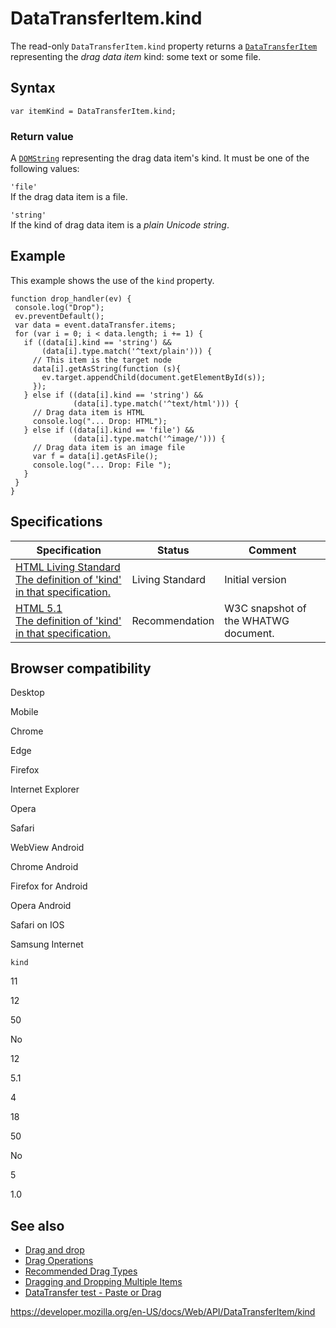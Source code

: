 # DataTransferItem.kind

The read-only `DataTransferItem.kind` property returns a [`DataTransferItem`](../datatransferitem) representing the _drag data item_ kind: some text or some file.

## Syntax

    var itemKind = DataTransferItem.kind;

### Return value

A [`DOMString`](../domstring) representing the drag data item's kind. It must be one of the following values:

`'file'`  
If the drag data item is a file.

`'string'`  
If the kind of drag data item is a _plain Unicode string_.

## Example

This example shows the use of the `kind` property.

    function drop_handler(ev) {
     console.log("Drop");
     ev.preventDefault();
     var data = event.dataTransfer.items;
     for (var i = 0; i < data.length; i += 1) {
       if ((data[i].kind == 'string') &&
           (data[i].type.match('^text/plain'))) {
         // This item is the target node
         data[i].getAsString(function (s){
           ev.target.appendChild(document.getElementById(s));
         });
       } else if ((data[i].kind == 'string') &&
                  (data[i].type.match('^text/html'))) {
         // Drag data item is HTML
         console.log("... Drop: HTML");
       } else if ((data[i].kind == 'file') &&
                  (data[i].type.match('^image/'))) {
         // Drag data item is an image file
         var f = data[i].getAsFile();
         console.log("... Drop: File ");
       }
     }
    }

## Specifications

<table><thead><tr class="header"><th>Specification</th><th>Status</th><th>Comment</th></tr></thead><tbody><tr class="odd"><td><a href="https://html.spec.whatwg.org/multipage/interaction.html#dom-datatransferitem-kind">HTML Living Standard<br />
<span class="small">The definition of 'kind' in that specification.</span></a></td><td><span class="spec-living">Living Standard</span></td><td>Initial version</td></tr><tr class="even"><td><a href="https://www.w3.org/TR/html51/editing.html#dom-datatransferitem-kind">HTML 5.1<br />
<span class="small">The definition of 'kind' in that specification.</span></a></td><td><span class="spec-rec">Recommendation</span></td><td>W3C snapshot of the WHATWG document.</td></tr></tbody></table>

## Browser compatibility

Desktop

Mobile

Chrome

Edge

Firefox

Internet Explorer

Opera

Safari

WebView Android

Chrome Android

Firefox for Android

Opera Android

Safari on IOS

Samsung Internet

`kind`

11

12

50

No

12

5.1

4

18

50

No

5

1.0

## See also

- [Drag and drop](../html_drag_and_drop_api)
- [Drag Operations](../html_drag_and_drop_api/drag_operations)
- [Recommended Drag Types](../html_drag_and_drop_api/recommended_drag_types)
- [Dragging and Dropping Multiple Items](../html_drag_and_drop_api/multiple_items)
- [DataTransfer test - Paste or Drag](https://codepen.io/tech_query/pen/MqGgap)

<a href="https://developer.mozilla.org/en-US/docs/Web/API/DataTransferItem/kind" class="_attribution-link">https://developer.mozilla.org/en-US/docs/Web/API/DataTransferItem/kind</a>
